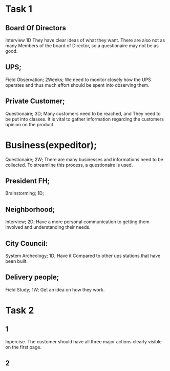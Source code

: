 # Task 1
## Board Of Directors
Interview
1D
They have clear ideas of what they want. There are also not as many Members of the board of Director, so a questionaire may not be as good. 

## UPS;
Field Observation;
2Weeks;
We need to monitor closely how the UPS operates and thus much effort should be spent into observing them.

## Private Customer;
Questionaire;
3D;
Many customers need to be reached, and They need to be put into classes. It is vital to gather information regarding the customers opinion on the product. 

# Business(expeditor);
Questionaire;
2W; 
There are many businesses and informations need to be collected. To streamline this process, a questionaire is used.

## President FH; 
Brainstorming;
1D; 

## Neighborhood; 
Interview; 2D; Have a more personal communication to getting them involved and understanding their needs. 

## City Council:
System Archeology; 1D; Have it Compared to other ups stations that have been built.

## Delivery people;
Field Study; 1W; Get an idea on how they work. 

# Task 2

## 1
Inpercise.
The customer should have all three major actions clearly visible on the first page.

## 2
